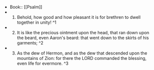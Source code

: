 - Book:: [[Psalm]]
- 1. Behold, how good and how pleasant it is for brethren to dwell together in unity! ^1
- 2. It is like the precious ointment upon the head, that ran down upon the beard, even Aaron's beard: that went down to the skirts of his garments; ^2
- 3. As the dew of Hermon, and as the dew that descended upon the mountains of Zion: for there the LORD commanded the blessing, even life for evermore. ^3
